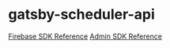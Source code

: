 # gatsby-scheduler-api

[Firebase SDK Reference](https://firebase.google.com/docs/reference/js)
[Admin SDK Reference](https://firebase.google.com/docs/reference/admin/node)
